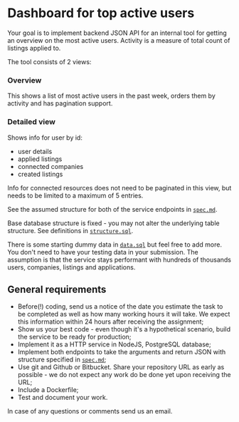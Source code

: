 # Dashboard for top active users

Your goal is to implement backend JSON API for an internal tool for getting an overview on the most active users. Activity is a measure of total count of listings applied to.

The tool consists of 2 views:

### Overview

This shows a list of most active users in the past week, orders them by activity and has pagination support.

### Detailed view

Shows info for user by id:

* user details
* applied listings
* connected companies
* created listings

Info for connected resources does not need to be paginated in this view, but needs to be limited to a maximum of 5 entries.

See the assumed structure for both of the service endpoints in [`spec.md`](./spec.md).

Base database structure is fixed - you may not alter the underlying table structure. See definitions in [`structure.sql`](./db/structure.sql).

There is some starting dummy data in [`data.sql`](./db/data.sql) but feel free to add more. You don't need to have your testing data in your submission. The assumption is that the service stays performant with hundreds of thousands users, companies, listings and applications.

## General requirements

* Before(!) coding, send us a notice of the date you estimate the task to be completed as well as how many working hours it will take. We expect this information within 24 hours after receiving the assignment;
* Show us your best code - even though it's a hypothetical scenario, build the service to be ready for production;
* Implement it as a HTTP service in NodeJS, PostgreSQL database;
* Implement both endpoints to take the arguments and return JSON with structure specified in [`spec.md`](./spec.md);
* Use git and Github or Bitbucket. Share your repository URL as early as possible - we do not expect any work do be done yet upon receiving the URL;
* Include a Dockerfile;
* Test and document your work.

In case of any questions or comments send us an email.
